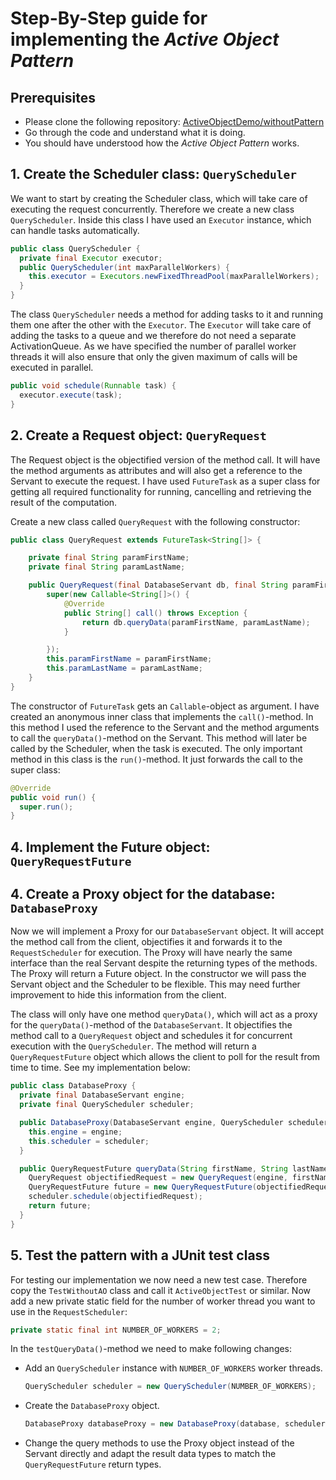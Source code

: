 # Step-By-Step guide for implementing the *Active Object Pattern*

## Prerequisites

- Please clone the following repository: [ActiveObjectDemo/withoutPattern](https://github.com/CodeLionX/ActiveObjectDemo/tree/withoutPattern)
- Go through the code and understand what it is doing.
- You should have understood how the *Active Object Pattern* works.


## 1. Create the Scheduler class: `QueryScheduler`
We want to start by creating the Scheduler class, which will take care of executing the request concurrently. Therefore we create a new class `QueryScheduler`. Inside this class I have used an `Executor` instance, which can handle tasks automatically.
``` java
public class QueryScheduler {
  private final Executor executor;
  public QueryScheduler(int maxParallelWorkers) {
    this.executor = Executors.newFixedThreadPool(maxParallelWorkers);
  }
}
```
The class `QueryScheduler` needs a method for adding tasks to it and running them one after the other with the `Executor`. The `Executor` will take care of adding the tasks to a queue and we therefore do not need a separate ActivationQueue. As we have specified the number of parallel worker threads it will also ensure that only the given maximum of calls will be executed in parallel.
``` java
public void schedule(Runnable task) {
  executor.execute(task);
}
```

## 2. Create a Request object: `QueryRequest`
The Request object is the objectified version of the method call. It will have the method arguments as attributes and will also get a reference to the Servant to execute the request. I have used `FutureTask` as a super class for getting all required functionality for running, cancelling and retrieving the result of the computation.

Create a new class called `QueryRequest` with the following constructor:
``` java
public class QueryRequest extends FutureTask<String[]> {

    private final String paramFirstName;
    private final String paramLastName;

    public QueryRequest(final DatabaseServant db, final String paramFirstName, final String paramLastName) {
        super(new Callable<String[]>() {
            @Override
            public String[] call() throws Exception {
                return db.queryData(paramFirstName, paramLastName);
            }

        });
        this.paramFirstName = paramFirstName;
        this.paramLastName = paramLastName;
    }
}
```
The constructor of `FutureTask` gets an `Callable`-object as argument. I have created an anonymous inner class that implements the `call()`-method. In this method I used the reference to the Servant and the method arguments to call the `queryData()`-method on the Servant. This method will later be called by the Scheduler, when the task is executed. The only important method in this class is the `run()`-method. It just forwards the call to the super class:
``` java
@Override
public void run() {
  super.run();
}
```

## 4. Implement the Future object: `QueryRequestFuture`

## 4. Create a Proxy object for the database: `DatabaseProxy`
Now we will implement a Proxy for our `DatabaseServant` object. It will accept the method call from the client, objectifies it and forwards it to the `RequestScheduler` for execution. The Proxy will have nearly the same interface than the real Servant despite the returning types of the methods. The Proxy will return a Future object. In the constructor we will pass the Servant object and the Scheduler to be flexible. This may need further improvement to hide this information from the client.

The class will only have one method `queryData()`, which will act as a proxy for the `queryData()`-method of the `DatabaseServant`. It objectifies the method call to a `QueryRequest` object and schedules it for concurrent execution with the `QueryScheduler`. The method will return a `QueryRequestFuture` object which allows the client to poll for the result from time to time. See my implementation below:
``` java
public class DatabaseProxy {
  private final DatabaseServant engine;
  private final QueryScheduler scheduler;

  public DatabaseProxy(DatabaseServant engine, QueryScheduler scheduler) {
    this.engine = engine;
    this.scheduler = scheduler;
  }

  public QueryRequestFuture queryData(String firstName, String lastName) {
    QueryRequest objectifiedRequest = new QueryRequest(engine, firstName, lastName);
    QueryRequestFuture future = new QueryRequestFuture(objectifiedRequest);
    scheduler.schedule(objectifiedRequest);
    return future;
  }
}
```

## 5. Test the pattern with a JUnit test class
For testing our implementation we now need a new test case. Therefore copy the `TestWithoutAO` class and call it `ActiveObjectTest` or similar. Now add a new private static field for the number of worker thread you want to use in the `RequestScheduler`:
``` java
private static final int NUMBER_OF_WORKERS = 2;
```
In the `testQueryData()`-method we need to make following changes:
- Add an `QueryScheduler` instance with `NUMBER_OF_WORKERS` worker threads.
  ``` java
  QueryScheduler scheduler = new QueryScheduler(NUMBER_OF_WORKERS);
  ```
- Create the `DatabaseProxy` object.
  ``` java
  DatabaseProxy databaseProxy = new DatabaseProxy(database, scheduler);
  ```
- Change the query methods to use the Proxy object instead of the Servant directly and adapt the result data types to match the `QueryRequestFuture` return types.

